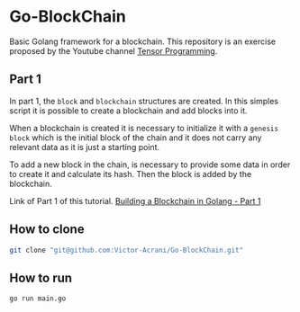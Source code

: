 # Go-BlockChain
Basic Golang framework for a blockchain. This repository is an exercise proposed by the Youtube channel [Tensor Programming](https://www.youtube.com/@TensorProgramming).

## Part 1
In part 1, the `block` and `blockchain` structures are created. In this simples script it is possible to create a blockchain and add blocks into it.

 When a blockchain is created it is necessary to initialize it with a `genesis block` which is the initial block of the chain and it does not carry any relevant data as it is just a starting point.

To add a new block in the chain, is necessary to provide some data in order to create it and calculate its hash. Then the block is added by the blockchain.

Link of Part 1 of this tutorial. [Building a Blockchain in Golang - Part 1](https://www.youtube.com/watch?v=mYlHT9bB6OE&list=PLJbE2Yu2zumC5QE39TQHBLYJDB2gfFE5Q)

## How to clone
```sh
git clone "git@github.com:Victor-Acrani/Go-BlockChain.git"
```

## How to run 
```sh
go run main.go
```